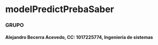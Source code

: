 # modelPredictPrebaSaber

### GRUPO

#### Alejandro Becerra Acevedo, CC: 1017225774, Ingeniería de sistemas 